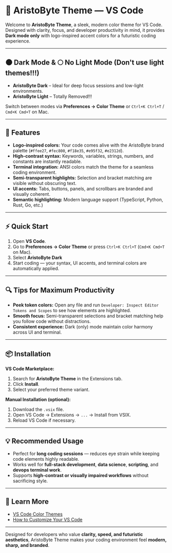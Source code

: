 # 🚀 AristoByte Theme — VS Code

Welcome to **AristoByte Theme**, a sleek, modern color theme for VS Code. Designed with clarity, focus, and developer productivity in mind, it provides **Dark mode only** with logo-inspired accent colors for a futuristic coding experience.

---

## 🌑 Dark Mode & 🌕 No Light Mode (Don't use light themes!!!)

- **AristoByte Dark** – Ideal for deep focus sessions and low-light environments.
- **AristoByte Light** – Totally Removed!!!

Switch between modes via **Preferences → Color Theme** or `Ctrl+K Ctrl+T` / `Cmd+K Cmd+T` on Mac.

---

## 🎨 Features

- **Logo-inspired colors:** Your code comes alive with the AristoByte brand palette (`#ffee27`, `#fec800`, `#f18e35`, `#e95f32`, `#e2312d`).
- **High-contrast syntax:** Keywords, variables, strings, numbers, and constants are instantly readable.
- **Terminal integration:** ANSI colors match the theme for a seamless coding environment.
- **Semi-transparent highlights:** Selection and bracket matching are visible without obscuring text.
- **UI accents:** Tabs, buttons, panels, and scrollbars are branded and visually coherent.
- **Semantic highlighting:** Modern language support (TypeScript, Python, Rust, Go, etc.)

---

## ⚡ Quick Start

1. Open **VS Code**.
2. Go to **Preferences → Color Theme** or press `Ctrl+K Ctrl+T` (`Cmd+K Cmd+T` on Mac).
3. Select **AristoByte Dark**
4. Start coding — your syntax, UI accents, and terminal colors are automatically applied.

---

## 🔍 Tips for Maximum Productivity

- **Peek token colors:** Open any file and run `Developer: Inspect Editor Tokens and Scopes` to see how elements are highlighted.
- **Smooth focus:** Semi-transparent selections and bracket matching help you follow code without distractions.
- **Consistent experience:** Dark (only) mode maintain color harmony across UI and terminal.

---

## 📦 Installation

**VS Code Marketplace:**

1. Search for **AristoByte Theme** in the Extensions tab.
2. Click **Install**.
3. Select your preferred theme variant.

**Manual Installation (optional):**

1. Download the `.vsix` file.
2. Open VS Code → Extensions → `...` → Install from VSIX.
3. Reload VS Code if necessary.

---

## 💡 Recommended Usage

- Perfect for **long coding sessions** — reduces eye strain while keeping code elements highly readable.
- Works well for **full-stack development**, **data science**, **scripting**, and **devops terminal work**.
- Supports **high-contrast or visually impaired workflows** without sacrificing style.

---

## 📖 Learn More

- [VS Code Color Themes](https://code.visualstudio.com/docs/getstarted/themes)
- [How to Customize Your VS Code](https://code.visualstudio.com/docs/getstarted/keybindings)

---

Designed for developers who value **clarity, speed, and futuristic aesthetics**, AristoByte Theme makes your coding environment feel **modern, sharp, and branded**.

